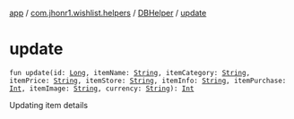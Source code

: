 [app](../../index.md) / [com.jhonr1.wishlist.helpers](../index.md) / [DBHelper](index.md) / [update](./update.md)

# update

`fun update(id: `[`Long`](https://kotlinlang.org/api/latest/jvm/stdlib/kotlin/-long/index.html)`, itemName: `[`String`](https://kotlinlang.org/api/latest/jvm/stdlib/kotlin/-string/index.html)`, itemCategory: `[`String`](https://kotlinlang.org/api/latest/jvm/stdlib/kotlin/-string/index.html)`, itemPrice: `[`String`](https://kotlinlang.org/api/latest/jvm/stdlib/kotlin/-string/index.html)`, itemStore: `[`String`](https://kotlinlang.org/api/latest/jvm/stdlib/kotlin/-string/index.html)`, itemInfo: `[`String`](https://kotlinlang.org/api/latest/jvm/stdlib/kotlin/-string/index.html)`, itemPurchase: `[`Int`](https://kotlinlang.org/api/latest/jvm/stdlib/kotlin/-int/index.html)`, itemImage: `[`String`](https://kotlinlang.org/api/latest/jvm/stdlib/kotlin/-string/index.html)`, currency: `[`String`](https://kotlinlang.org/api/latest/jvm/stdlib/kotlin/-string/index.html)`): `[`Int`](https://kotlinlang.org/api/latest/jvm/stdlib/kotlin/-int/index.html)

Updating item details

